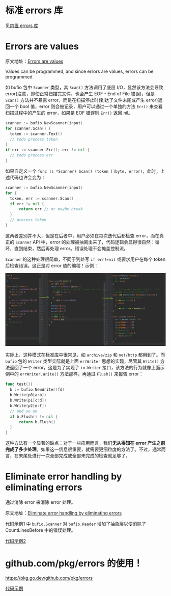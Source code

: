 # 标准 errors 库

见[内置 errors 库](../../libs/builtin_errors/READEME.md)

# Errors are values

原文地址：[Errors are values](https://blog.golang.org/errors-are-values)

Values can be programmed, and since errors are values, errors can be programmed.

如 bufio 包中 `Scanner` 类型，其 `Scan()` 方法调用了底层 I/O，显然该方法会导致 error(注意，即使正常扫描完文件，也会产生 EOF - End of File 错误)，但是 `Scan()` 方法并不暴露 error，而是在扫描停止时(到达了文件末尾或产生 error)返回一个 bool 值，error 则会被记录，用户可以通过一个单独的方法 `Err()` 来查看扫描过程中的产生的 error，如果是 EOF 错误则 `Err()` 返回 nil。

```go
scanner := bufio.NewScanner(input)
for scanner.Scan() {
  token := scanner.Text()
  // todo process token
}
if err := scanner.Err(); err != nil {
  // todo process err
}
```

如果自定义一个 `func (s *Scanner) Scan() (token []byte, error)`，此时，上述代码也许会变为：

```go
scanner := bufio.NewScanner(input)
for {
  token, err := scanner.Scan()
  if err != nil {
      return err // or maybe break
  }
  // process token
}
```

这两者差别并不大，但是在后者中，用户必须在每次迭代后都检查 error，而在真正的 `Scanner` API 中，error 的处理被抽离出来了，代码逻辑会显得很自然：循环，直到结束，然后再处理 error。错误处理不会掩盖控制流。

 `Scanner` 的这种处理很简单，不同于到处写 `if err!=nil` 或要求用户在每个 token 后检查错误。这正是对 error 值的编程！示例：

![](../../images/err_1.png)

实际上，这种模式在标准库中很常见，如 `archive/zip` 和 `net/http` 都用到了。而 `bufio` 包的 `Writer` 类型实际就是上面 `errWriter` 思想的实现，尽管其 `Write()` 方法返回了一个 error，这是为了实现了 `io.Writer` 接口，该方法的行为就像上面示例中的 `errWriter.Write()` 方法那样，再通过 `Flush()` 来报告 error：

```go
func test(){
  b := bufio.NewWriter(fd)
  b.Write(p0[a:b])
  b.Write(p1[c:d])
  b.Write(p2[e:f])
  // and so on
  if b.Flush() != nil {
      return b.Flush()
  }
}
```

这种方法有一个显著的缺点：对于一些应用而言，我们**无从得知在 error 产生之前完成了多少处理**。如果这一信息很重要，就需要更细粒度的方法了。不过，通常而言，在末尾处进行一次全部完成或全部未完成的检查就足够了。

# Eliminate error handling by eliminating errors

通过消除 error 来消除 error 处理。

原文地址：[Eliminate error handling by eliminating errors](https://dave.cheney.net/2019/01/27/eliminate-error-handling-by-eliminating-errors)

[代码示例1](./countLines.go) 中 `bufio.Scanner` 对 `bufio.Reader` 增加了抽象层以便消除了 CountLinesBefore 中的错误处理。

[代码示例2](./eliminate_error_test.go)

# github.com/pkg/errors 的使用！

https://pkg.go.dev/github.com/pkg/errors

[代码示例](./wrap_error_test.go)
